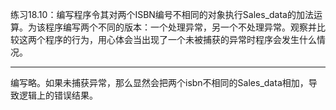 练习18.10：编写程序令其对两个ISBN编号不相同的对象执行Sales_data的加法运算。为该程序编写两个不同的版本：一个处理异常，另一个不处理异常。观察并比较这两个程序的行为，用心体会当出现了一个未被捕获的异常时程序会发生什么情况。

---

编写略。如果未捕获异常，那么显然会把两个isbn不相同的Sales_data相加，导致逻辑上的错误结果。
